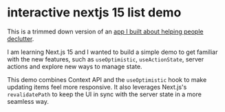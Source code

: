 # interactive nextjs 15 list demo

This is a trimmed down version of an [app I built about helping people declutter](https://declutterspace.net).

I am learning Next.js 15 and I wanted to build a simple demo to get familiar with the new features, such as `useOptimistic`, `useActionState`, server actions and explore new ways to manage state.

This demo combines Context API and the `useOptimistic` hook to make updating items feel more responsive. It also leverages Next.js's `revalidatePath` to keep the UI in sync with the server state in a more seamless way.
